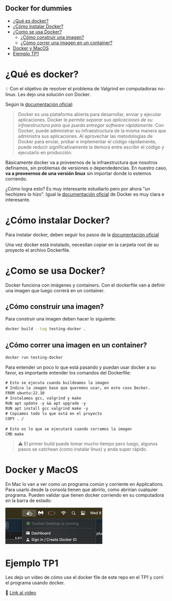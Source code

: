 Docker for dummies
---

- [¿Qué es docker?](#qué-es-docker)
- [¿Cómo instalar Docker?](#cómo-instalar-docker)
- [¿Como se usa Docker?](#como-se-usa-docker)
  - [¿Cómo construir una imagen?](#cómo-construir-una-imagen)
  - [¿Cómo correr una imagen en un container?](#cómo-correr-una-imagen-en-un-container)
- [Docker y MacOS](#docker-y-macos)
- [Ejemplo TP1](#ejemplo-tp1)


# ¿Qué es docker?
:bulb: Con el objetivo de resolver el problema de Valgrind en computadoras no-linux. Les dejo una solución con Docker.

Según la [documentación oficial](https://docs.docker.com/get-started/overview/):

> Docker es una plataforma abierta para desarrollar, enviar y ejecutar aplicaciones. Docker le *permite separar sus aplicaciones de su infraestructura para que pueda entregar software rápidamente*. Con Docker, puede administrar su infraestructura de la misma manera que administra sus aplicaciones. Al aprovechar las metodologías de Docker para enviar, probar e implementar el código rápidamente, puede reducir significativamente la demora entre escribir el código y ejecutarlo en producción.

Básicamente docker va a proveernos de la infraestructura que nosotros definamos, sin problemas de versiones o dependedencias. En nuestro caso, **va a proveernos de una versión linux** sin importar donde lo estemos corriendo. 

¿Cómo logra esto? Es muy interesante estudiarlo pero por ahora "un hechizero lo hizo". Igual la [documentación oficial](https://docs.docker.com/get-started/overview/) de Docker es muy clara e interesante. 

# ¿Cómo instalar Docker?

Para instalar docker, deben seguir los pasos de la [documentación oficial](https://docs.docker.com/get-docker/)

Una vez docker está instalado, necesitan copiar en la carpeta root de su proyecto el archivo Dockerfile.

# ¿Como se usa Docker?

Docker funciona con imágenes y containers. Con el dockerfile van a definir una imagen que luego correrá en un container. 

## ¿Cómo construir una imagen?

Para construir una imagen deben hacer lo siguiente: 

```bash
docker build --tag testing-docker .
```

## ¿Cómo correr una imagen en un container?

```bash
docker run testing-docker
```

Para entender un poco lo que está pasando y puedan usar docker a su favor, es importante entender los comandos del Dockerfile: 

```Docker
# Esto se ejecuta cuando buildeamos la imagen
# Indica la imagen base que queremos usar, en este caso Docker. 
FROM ubuntu:22.10
# Instalamos gcc, valgrind y make 
RUN apt update -y && apt upgrade -y
RUN apt install gcc valgrind make -y
# Copiamos todo lo que está en el proyecto
COPY . /

# Esto es lo que se ejecutará cuando corramos la imagen
CMD make

```

> :warning: El primer build puede tomar mucho tiempo pero luego, algunos pasos se catchean (como instalar linux) y anda super rápido. 


# Docker y MacOS

En Mac lo van a ver como un programa común y corriente en Applications. Para usarlo desde la consola tienen que abrirlo, como abririan cualquier programa. Pueden validar que tienen docker corriendo en su computadora en la barra de estado: 

<img src="./docker-running-in-mac.png"  width="60%" height="30%">

# Ejemplo TP1 

Les dejo un video de cómo use el docker file de este repo en el TP1 y corrí el programa usando docker. 

:eyes: [Link al video](https://drive.google.com/file/d/15Zt4MXd5km53dSl2bRHlrZ5MerYB0wNq/view?usp=share_link)
